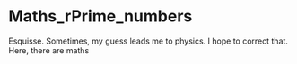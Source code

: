 # Maths_rPrime_numbers
Esquisse. Sometimes, my guess leads me to physics. I hope to correct that. Here, there are maths

